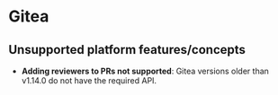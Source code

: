 # Gitea

## Unsupported platform features/concepts

- **Adding reviewers to PRs not supported**: Gitea versions older than v1.14.0 do not have the required API.
